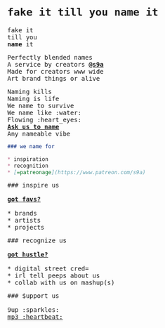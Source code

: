 # `fake it till you name it`

<pre>
fake it
till you
<b>name</b> it
</pre>

<pre>
Perfectly blended names
A service by creators <b><a href="https://github.com/orgs/s9a/people">@s9a</a></b>
Made for creators www wide
Art brand things or alive
</pre>

<pre>
Naming kills
Naming is life
We name to survive
We name like :water:
Flowing :heart_eyes:
<b><a href="../../issues/new">Ask us to name</a></b>
Any nameable vibe
</pre>

```md
### we name for

* inspiration
* recognition
* [=patreonage](https://www.patreon.com/s9a)
```

<pre>
### inspire us

<b><a href="../../issues/new">got favs?</a></b>

* brands
* artists
* projects
</pre>

<pre>
### recognize us

<b><a href="../../issues/new">got hustle?</a></b>

* digital street cred=
* irl tell peeps about us
* collab with us on mashup(s)
</pre>

<pre>
### $upport us

9up :sparkles:
<a href="https://www.patreon.com/s9a">mp3 :heartbeat:</a>
</pre>
